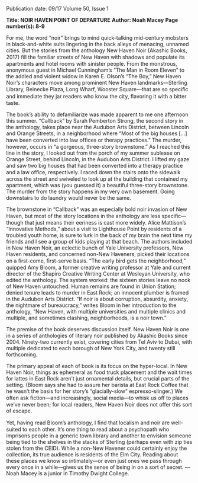 Publication date: 09/17
Volume 50, Issue 1

**Title: NOIR HAVEN POINT OF DEPARTURE**
**Author: Noah Macey**
**Page number(s): 8-9**

For me, the word “noir” brings to mind quick-talking mid-century mobsters in black-and-white suits lingering in the back alleys of menacing, unnamed cities. But the stories from the anthology New Haven Noir (Akashic Books, 2017) ﬁll the familiar streets of New Haven with shadows and populate its apartments and hotel rooms with sinister people. From the monstrous, anonymous guest in Michael Cunningham’s “The Man in Room Eleven” to the addled and violent widow in Karen E. Olson’s “The Boy,” New Haven Noir’s characters move among prominent New Haven landmarks—Sterling Library, Beinecke Plaza, Long Wharf, Wooster Square—that are so speciﬁc and immediate they jar readers who know the city, ﬂavoring it with a bitter taste.

The book’s ability to defamiliarize was made apparent to me one afternoon this summer. “Callback” by Sarah Pemberton Strong, the second story in the anthology, takes place near the Audubon Arts District, between Lincoln and Orange Streets, in a neighborhood where “Most of the big houses […] have been converted into law ofﬁces or therapy practices.” The murder, however, occurs in “a gorgeous, three-story brownstone.” As I reached this line in the story, I looked out from the porch of my summer sublease on Orange Street, behind Lincoln, in the Audubon Arts District. I lifted my gaze and saw two big houses that had been converted into a therapy practice and a law ofﬁce, respectively. I raced down the stairs onto the sidewalk across the street and swiveled to look up at the building that contained my apartment, which was (you guessed it) a beautiful three-story brownstone.  The murder from the story happens in my very own basement. Going downstairs to do laundry would never be the same.

The brownstone in “Callback” was an especially bold noir invasion of New Haven, but most of the story locations in the anthology are less speciﬁc—though that just means their eeriness is cast more widely. Alice Mattison’s “Innovative Methods,” about a visit to Lighthouse Point by residents of a troubled youth home, is sure to lurk in the back of my brain the next time my friends and I see a group of kids playing at that beach. The authors included in New Haven Noir, an eclectic bunch of Yale University professors, New Haven residents, and concerned non-New Haveners, picked their locations on a ﬁrst-come, ﬁrst-serve basis. “The early bird gets the neighborhood,” quipped Amy Bloom, a former creative writing professor at Yale and current director of the Shapiro Creative Writing Center at Wesleyan University, who edited the anthology. The system worked: the sixteen stories leave no nook of New Haven untouched. Human remains are found in Union Station; denied tenure leads to murder in East Rock; an innocent plumber is framed in the Audubon Arts District. “If noir is about corruption, absurdity, anxiety, the nightmare of bureaucracy,” writes Bloom in her introduction to the anthology, “New Haven, with multiple universities and multiple clinics and multiple, and sometimes clashing, neighborhoods, is a noir town.” 

The premise of the book deserves discussion itself. New Haven Noir is one in a series of anthologies of literary noir published by Akashic Books since 2004. Ninety-two currently exist, covering cities from Tel Aviv to Dubai, with multiple dedicated to each borough of New York City, and twenty still forthcoming.

The primary appeal of each of book is its focus on the hyper-local. In New Haven Noir, things as ephemeral as food truck placement and the wait times for lattes in East Rock aren’t just ornamental details, but crucial parts of the setting. (Bloom says she had to assure her barista at East Rock Coffee that he wasn’t the basis for her story’s “glacially-slow” espresso-slinger.) We often ask ﬁction—and increasingly, social media—to whisk us off to places we’ve never been; for local readers, New Haven Noir does not offer this sort of escape.

Yet, having read Bloom’s anthology, I ﬁnd that localism and noir are well-suited to each other. It’s one thing to read about a psychopath who imprisons people in a generic town library and another to envision someone being tied to the shelves in the stacks of Sterling (perhaps even with zip ties stolen from the CEID). While a non-New Havener could certainly enjoy the collection, its true audience is residents of the Elm City. Reading about these places we know so intimately—or even just ones we pass through every once in a while—gives us the sense of being in on a sort of secret.
—Noah Macey is a junior in Timothy Dwight College.